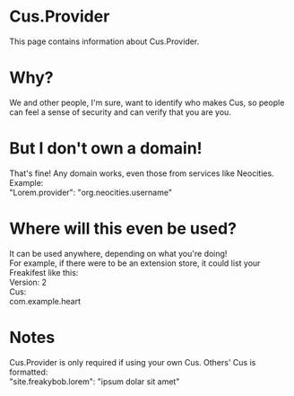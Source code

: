# Cus.Provider
This page contains information about Cus.Provider.
# Why?
We and other people, I'm sure, want to identify who makes Cus, so people can feel a sense of security and can verify that you are you.
# But I don't own a domain!
That's fine! Any domain works, even those from services like Neocities.
<br>
Example:
<br>
"Lorem.provider": "org.neocities.username"
# Where will this even be used?
It can be used anywhere, depending on what you're doing!
<br>
For example, if there were to be an extension store, it could list your Freakifest like this:
<br>
Version: 2
<br>
Cus:
<br>
com.example.heart
# Notes
Cus.Provider is only required if using your own Cus. Others' Cus is formatted:
<br>
"site.freakybob.lorem": "ipsum dolar sit amet"
